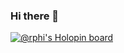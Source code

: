 ### Hi there 👋

[![@rphi's Holopin board](https://holopin.io/api/user/board?user=davidlondonor)](https://holopin.io/@davidlondonor)


<!--
**davidlondonor/davidlondonor** is a ✨ _special_ ✨ repository because its `README.md` (this file) appears on your GitHub profile.

Here are some ideas to get you started:

- 🔭 I’m currently working on ...
- 🌱 I’m currently learning ...
- 👯 I’m looking to collaborate on ...
- 🤔 I’m looking for help with ...
- 💬 Ask me about ...
- 📫 How to reach me: ...
- 😄 Pronouns: ...
- ⚡ Fun fact: ...
-->
